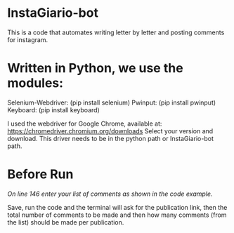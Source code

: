# InstaGiario-bot
 This is a code that automates writing letter by letter and posting comments for instagram. 
 
# Written in Python, we use the modules:

Selenium-Webdriver:
(pip install selenium)
Pwinput:
(pip install pwinput)
Keyboard:
(pip install keyboard)

I used the webdriver for Google Chrome, available at:
https://chromedriver.chromium.org/downloads
Select your version and download.
This driver needs to be in the python path or InstaGiario-bot path.

# Before Run

*On line 146 enter your list of comments as shown in the code example.*


Save, run the code and the terminal will ask for the publication link, then the total number of comments to be made and then how many comments (from the list) should be made per publication.
